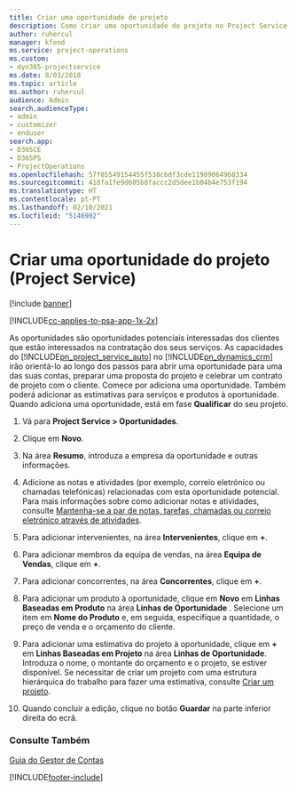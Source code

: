 ```yaml
---
title: Criar uma oportunidade de projeto
description: Como criar uma oportunidade do projeto no Project Service
author: ruhercul
manager: kfend
ms.service: project-operations
ms.custom:
- dyn365-projectservice
ms.date: 8/03/2018
ms.topic: article
ms.author: ruhercul
audience: Admin
search.audienceType:
- admin
- customizer
- enduser
search.app:
- D365CE
- D365PS
- ProjectOperations
ms.openlocfilehash: 57f85549154455f538cbdf3cde11989064968334
ms.sourcegitcommit: 418fa1fe9d605b8faccc2d5dee1b04b4e753f194
ms.translationtype: HT
ms.contentlocale: pt-PT
ms.lasthandoff: 02/10/2021
ms.locfileid: "5146902"
---
```

# <a name="create-a-project-opportunity-project-service"></a>Criar uma oportunidade do projeto (Project Service)

[!include [banner](../includes/psa-now-project-operations.md)]

[!INCLUDE[cc-applies-to-psa-app-1x-2x](../includes/cc-applies-to-psa-app-1x-2x.md)]

As oportunidades são oportunidades potenciais interessadas dos clientes que estão interessados na contratação dos seus serviços. As capacidades do [!INCLUDE[pn_project_service_auto](../includes/pn-project-service-auto.md)] no [!INCLUDE[pn_dynamics_crm](../includes/pn-dynamics-crm.md)] irão orientá-lo ao longo dos passos para abrir uma oportunidade para uma das suas contas, preparar uma proposta do projeto e celebrar um contrato de projeto com o cliente. Comece por adiciona uma oportunidade. Também poderá adicionar as estimativas para serviços e produtos à oportunidade. Quando adiciona uma oportunidade, está em fase **Qualificar** do seu projeto.  
  
1.  Vá para **Project Service > Oportunidades**.  
  
2.  Clique em **Novo**.  
  
3.  Na área **Resumo**, introduza a empresa da oportunidade e outras informações.  
  
4.  Adicione as notas e atividades (por exemplo, correio eletrónico ou chamadas telefónicas) relacionadas com esta oportunidade potencial. Para mais informações sobre como adicionar notas e atividades, consulte [Mantenha-se a par de notas, tarefas, chamadas ou correio eletrónico através de atividades](https://docs.microsoft.com/dynamics365/customerengagement/on-premises/basics/work-with-activities).  
  
5.  Para adicionar intervenientes, na área **Intervenientes**, clique em **+**.  
  
6.  Para adicionar membros da equipa de vendas, na área **Equipa de Vendas**, clique em **+**.  
  
7.  Para adicionar concorrentes, na área **Concorrentes**, clique em **+**.  
  
8.  Para adicionar um produto à oportunidade, clique em **Novo** em **Linhas Baseadas em Produto** na área **Linhas de Oportunidade** . Selecione um item em **Nome do Produto** e, em seguida, especifique a quantidade, o preço de venda e o orçamento do cliente.  
  
9. Para adicionar uma estimativa do projeto à oportunidade, clique em **+** em **Linhas Baseadas em Projeto** na área **Linhas de Oportunidade**. Introduza o nome, o montante do orçamento e o projeto, se estiver disponível. Se necessitar de criar um projeto com uma estrutura hierárquica do trabalho para fazer uma estimativa, consulte [Criar um projeto](../psa/create-project.md).  
  
10. Quando concluir a edição, clique no botão **Guardar** na parte inferior direita do ecrã.  
  
### <a name="see-also"></a>Consulte Também  
 [Guia do Gestor de Contas](../psa/account-manager-guide.md)


[!INCLUDE[footer-include](../includes/footer-banner.md)]